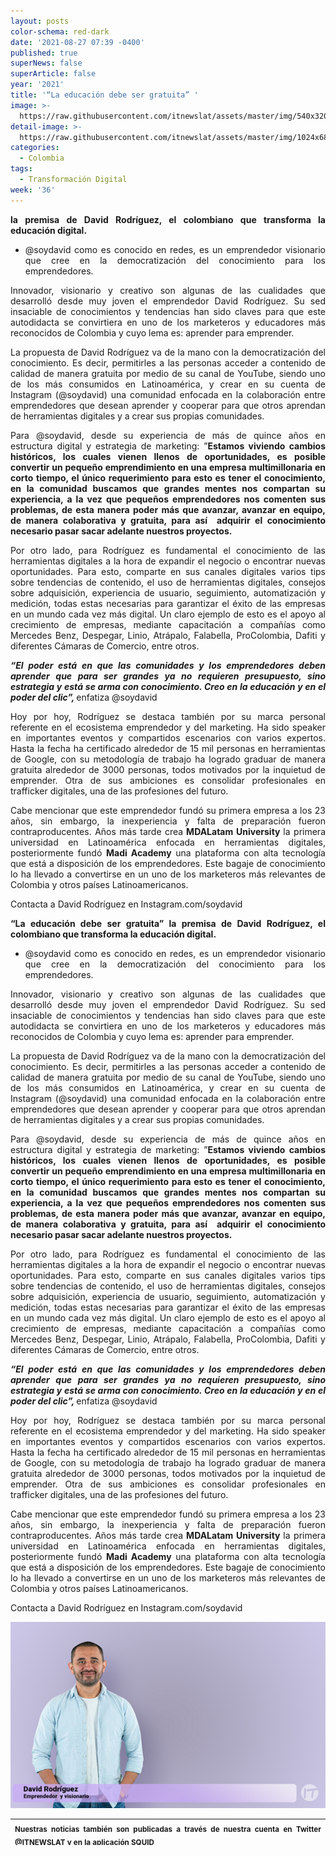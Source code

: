 ```yaml
---
layout: posts
color-schema: red-dark
date: '2021-08-27 07:39 -0400'
published: true
superNews: false
superArticle: false
year: '2021'
title: '“La educación debe ser gratuita” '
image: >-
  https://raw.githubusercontent.com/itnewslat/assets/master/img/540x320/David-Rodriguez-p.jpg
detail-image: >-
  https://raw.githubusercontent.com/itnewslat/assets/master/img/1024x680/David-Rodriguez-g.jpg
categories:
  - Colombia
tags:
  - Transformación Digital
week: '36'
---
```

<p style="text-align: justify;"><strong>la premisa de David Rodríguez, el colombiano que transforma la educación digital.</strong></p>

<ul style="text-align: justify;">
	<li>@soydavid como es conocido en redes, es un emprendedor visionario que cree en la democratización del conocimiento para los emprendedores.</li>
</ul>
<p style="text-align: justify;">Innovador, visionario y creativo son algunas de las cualidades que desarrolló desde muy joven el emprendedor David Rodríguez. Su sed insaciable de conocimientos y tendencias han sido claves para que este autodidacta se convirtiera en uno de los marketeros y educadores más reconocidos de Colombia y cuyo lema es: aprender para emprender.</p>
<p style="text-align: justify;">La propuesta de David Rodríguez va de la mano con la democratización del conocimiento. Es decir, permitirles a las personas acceder a contenido de calidad de manera gratuita por medio de su canal de YouTube, siendo uno de los más consumidos en Latinoamérica, y crear en su cuenta de Instagram (@soydavid) una comunidad enfocada en la colaboración entre emprendedores que desean aprender y cooperar para que otros aprendan de herramientas digitales y a crear sus propias comunidades.</p>
<p style="text-align: justify;">Para @soydavid, desde su experiencia de más de quince años en estructura digital y estrategia de marketing: ”<strong>Estamos viviendo cambios históricos, los cuales vienen llenos de oportunidades, es posible convertir un pequeño emprendimiento en una empresa multimillonaria en corto tiempo, el único requerimiento para esto es tener el conocimiento, en la comunidad buscamos que grandes mentes nos compartan su experiencia, a la vez que pequeños emprendedores nos comenten sus problemas, de esta manera poder más que avanzar, avanzar en equipo, de manera colaborativa y gratuita, para así  adquirir el conocimiento necesario pasar sacar adelante nuestros proyectos.  </strong></p>
<p style="text-align: justify;">Por otro lado, para Rodríguez es fundamental el conocimiento de las herramientas digitales a la hora de expandir el negocio o encontrar nuevas oportunidades. Para esto, comparte en sus canales digitales varios tips sobre tendencias de contenido, el uso de herramientas digitales, consejos sobre adquisición, experiencia de usuario, seguimiento, automatización y medición, todas estas necesarias para garantizar el éxito de las empresas en un mundo cada vez más digital. Un claro ejemplo de esto es el apoyo al crecimiento de empresas, mediante capacitación a compañías como Mercedes Benz, Despegar, Linio, Atrápalo, Falabella, ProColombia, Dafiti y diferentes Cámaras de Comercio, entre otros.</p>
<p style="text-align: justify;"><strong><em>“El poder está en que las comunidades y los emprendedores deben aprender que para ser grandes ya no requieren presupuesto, sino estrategia y está se arma con conocimiento. Creo en la educación y en el poder del clic”, </em></strong>enfatiza @soydavid</p>
<p style="text-align: justify;">Hoy por hoy, Rodríguez se destaca también por su marca personal referente en el ecosistema emprendedor y del marketing. Ha sido speaker en importantes eventos y compartidos escenarios con varios expertos. Hasta la fecha ha certificado alrededor de 15 mil personas en herramientas de Google, con su metodología de trabajo ha logrado graduar de manera gratuita alrededor de 3000 personas, todos motivados por la inquietud de emprender. Otra de sus ambiciones es consolidar profesionales en trafficker digitales, una de las profesiones del futuro.</p>
<p style="text-align: justify;">Cabe mencionar que este emprendedor fundó su primera empresa a los 23 años, sin embargo, la inexperiencia y falta de preparación fueron contraproducentes. Años más tarde crea<strong> MDALatam University </strong>la primera universidad en Latinoamérica enfocada en herramientas digitales, posteriormente fundó <strong>Madi Academy</strong> una plataforma con alta tecnología que está a disposición de los emprendedores. Este bagaje de conocimiento lo ha llevado a convertirse en un uno de los marketeros más relevantes de Colombia y otros países Latinoamericanos.</p>
<p style="text-align: justify;">Contacta a David Rodríguez en Instagram.com/soydavid</p><p style="text-align: justify;"><strong>“La educación debe ser gratuita” la premisa de David Rodríguez, el colombiano que transforma la educación digital.</strong></p>

<ul style="text-align: justify;">
	<li>@soydavid como es conocido en redes, es un emprendedor visionario que cree en la democratización del conocimiento para los emprendedores.</li>
</ul>
<p style="text-align: justify;">Innovador, visionario y creativo son algunas de las cualidades que desarrolló desde muy joven el emprendedor David Rodríguez. Su sed insaciable de conocimientos y tendencias han sido claves para que este autodidacta se convirtiera en uno de los marketeros y educadores más reconocidos de Colombia y cuyo lema es: aprender para emprender.</p>
<p style="text-align: justify;">La propuesta de David Rodríguez va de la mano con la democratización del conocimiento. Es decir, permitirles a las personas acceder a contenido de calidad de manera gratuita por medio de su canal de YouTube, siendo uno de los más consumidos en Latinoamérica, y crear en su cuenta de Instagram (@soydavid) una comunidad enfocada en la colaboración entre emprendedores que desean aprender y cooperar para que otros aprendan de herramientas digitales y a crear sus propias comunidades.</p>
<p style="text-align: justify;">Para @soydavid, desde su experiencia de más de quince años en estructura digital y estrategia de marketing: ”<strong>Estamos viviendo cambios históricos, los cuales vienen llenos de oportunidades, es posible convertir un pequeño emprendimiento en una empresa multimillonaria en corto tiempo, el único requerimiento para esto es tener el conocimiento, en la comunidad buscamos que grandes mentes nos compartan su experiencia, a la vez que pequeños emprendedores nos comenten sus problemas, de esta manera poder más que avanzar, avanzar en equipo, de manera colaborativa y gratuita, para así  adquirir el conocimiento necesario pasar sacar adelante nuestros proyectos.  </strong></p>
<p style="text-align: justify;">Por otro lado, para Rodríguez es fundamental el conocimiento de las herramientas digitales a la hora de expandir el negocio o encontrar nuevas oportunidades. Para esto, comparte en sus canales digitales varios tips sobre tendencias de contenido, el uso de herramientas digitales, consejos sobre adquisición, experiencia de usuario, seguimiento, automatización y medición, todas estas necesarias para garantizar el éxito de las empresas en un mundo cada vez más digital. Un claro ejemplo de esto es el apoyo al crecimiento de empresas, mediante capacitación a compañías como Mercedes Benz, Despegar, Linio, Atrápalo, Falabella, ProColombia, Dafiti y diferentes Cámaras de Comercio, entre otros.</p>
<p style="text-align: justify;"><strong><em>“El poder está en que las comunidades y los emprendedores deben aprender que para ser grandes ya no requieren presupuesto, sino estrategia y está se arma con conocimiento. Creo en la educación y en el poder del clic”, </em></strong>enfatiza @soydavid</p>
<p style="text-align: justify;">Hoy por hoy, Rodríguez se destaca también por su marca personal referente en el ecosistema emprendedor y del marketing. Ha sido speaker en importantes eventos y compartidos escenarios con varios expertos. Hasta la fecha ha certificado alrededor de 15 mil personas en herramientas de Google, con su metodología de trabajo ha logrado graduar de manera gratuita alrededor de 3000 personas, todos motivados por la inquietud de emprender. Otra de sus ambiciones es consolidar profesionales en trafficker digitales, una de las profesiones del futuro.</p>
<p style="text-align: justify;">Cabe mencionar que este emprendedor fundó su primera empresa a los 23 años, sin embargo, la inexperiencia y falta de preparación fueron contraproducentes. Años más tarde crea<strong> MDALatam University </strong>la primera universidad en Latinoamérica enfocada en herramientas digitales, posteriormente fundó <strong>Madi Academy</strong> una plataforma con alta tecnología que está a disposición de los emprendedores. Este bagaje de conocimiento lo ha llevado a convertirse en un uno de los marketeros más relevantes de Colombia y otros países Latinoamericanos.</p>
<p style="text-align: justify;">Contacta a David Rodríguez en Instagram.com/soydavid</p>

![](https://raw.githubusercontent.com/itnewslat/assets/master/img/540x320/David-Rodriguez-p.jpg)

<table style="height: 42px;" width="569">
<tbody>
<tr>
<td style="text-align: justify;"><sub><strong>Nuestras noticias también son publicadas a través de nuestra cuenta en Twitter <a href="https://twitter.com/itnewslat?lang=es">@ITNEWSLAT</a> y en la aplicación <a href="https://squidapp.co/en/">SQUID</a></strong></sub></td>
</tr>
</tbody>
</table>
